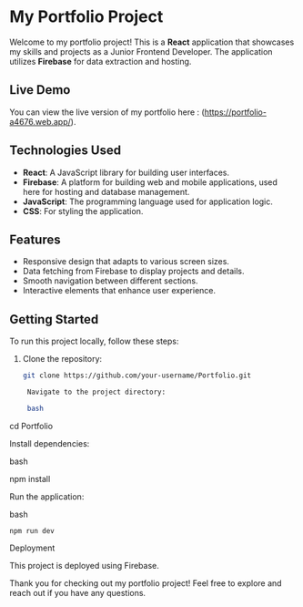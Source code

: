 # My Portfolio Project

Welcome to my portfolio project! This is a **React** application that showcases my skills and projects as a Junior Frontend Developer. The application utilizes **Firebase** for data extraction and hosting.

## Live Demo

You can view the live version of my portfolio here : (https://portfolio-a4676.web.app/).

## Technologies Used

- **React**: A JavaScript library for building user interfaces.
- **Firebase**: A platform for building web and mobile applications, used here for hosting and database management.
- **JavaScript**: The programming language used for application logic.
- **CSS**: For styling the application.

## Features

- Responsive design that adapts to various screen sizes.
- Data fetching from Firebase to display projects and details.
- Smooth navigation between different sections.
- Interactive elements that enhance user experience.

## Getting Started

To run this project locally, follow these steps:

1. Clone the repository:
   ```bash
   git clone https://github.com/your-username/Portfolio.git

    Navigate to the project directory:

    bash

cd Portfolio

Install dependencies:

bash

npm install

Run the application:

bash

    npm run dev

Deployment

This project is deployed using Firebase.


Thank you for checking out my portfolio project! Feel free to explore and reach out if you have any questions.
